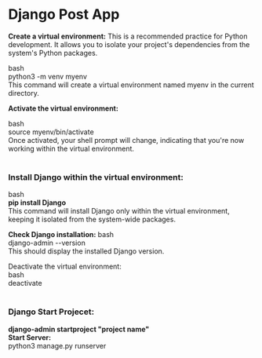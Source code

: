 # Django Post App

**Create a virtual environment:** This is a recommended practice for Python development. It allows you to isolate your project's dependencies from the system's Python packages.

bash <br />
python3 -m venv myenv <br />
This command will create a virtual environment named myenv in the current directory.

**Activate the virtual environment:**

bash <br />
source myenv/bin/activate <br />
Once activated, your shell prompt will change, indicating that you're now working within the virtual environment. <br />
<br />
### Install Django within the virtual environment:

bash <br />
**pip install Django** <br />
This command will install Django only within the virtual environment, keeping it isolated from the system-wide packages.<br />

**Check Django installation:**
bash <br />
django-admin --version <br />
This should display the installed Django version. <br />

Deactivate the virtual environment: 
<br />
bash <br />
deactivate <br />
<br />
### Django Start Projecet:
**django-admin startproject "project name"**
<br />
**Start Server:** <br />
python3 manage.py runserver <br />
